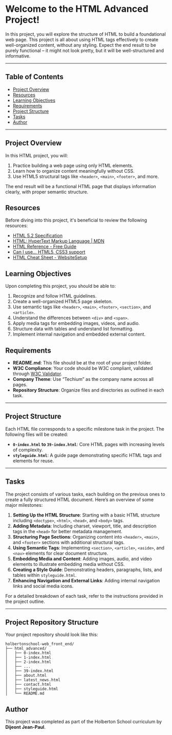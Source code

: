 # Welcome to the HTML Advanced Project!

In this project, you will explore the structure of HTML to build a foundational web page. This project is all about using HTML tags effectively to create well-organized content, without any styling. Expect the end result to be purely functional – it might not look pretty, but it will be well-structured and informative.

---

## Table of Contents
- [Project Overview](#project-overview)
- [Resources](#resources)
- [Learning Objectives](#learning-objectives)
- [Requirements](#requirements)
- [Project Structure](#project-structure)
- [Tasks](#tasks)
- [Author](#Author)

---

## Project Overview
In this HTML project, you will:
1. Practice building a web page using only HTML elements.
2. Learn how to organize content meaningfully without CSS.
3. Use HTML5 structural tags like `<header>`, `<main>`, `<footer>`, and more.

The end result will be a functional HTML page that displays information clearly, with proper semantic structure.

## Resources
Before diving into this project, it's beneficial to review the following resources:
- [HTML 5.2 Specification](https://html.spec.whatwg.org/multipage/)
- [HTML: HyperText Markup Language | MDN](https://developer.mozilla.org/en-US/docs/Web/HTML)
- [HTML Reference - Free Guide](https://htmlreference.io/)
- [Can I use… HTML5, CSS3 support](https://caniuse.com/)
- [HTML Cheat Sheet - WebsiteSetup](https://websitesetup.org/html5-cheat-sheet/)

## Learning Objectives
Upon completing this project, you should be able to:
1. Recognize and follow HTML guidelines.
2. Create a well-organized HTML5 page skeleton.
3. Use semantic tags like `<header>`, `<main>`, `<footer>`, `<section>`, and `<article>`.
4. Understand the differences between `<div>` and `<span>`.
5. Apply media tags for embedding images, videos, and audio.
6. Structure data with tables and understand list formatting.
7. Implement internal navigation and embedded external content.

## Requirements
- **README.md**: This file should be at the root of your project folder.
- **W3C Compliance**: Your code should be W3C compliant, validated through [W3C Validator](https://validator.w3.org/).
- **Company Theme**: Use “Techium” as the company name across all pages.
- **Repository Structure**: Organize files and directories as outlined in each task.

---

## Project Structure

Each HTML file corresponds to a specific milestone task in the project. The following files will be created:
- **`0-index.html` to `39-index.html`**: Core HTML pages with increasing levels of complexity.
- **`styleguide.html`**: A guide page demonstrating specific HTML tags and elements for reuse.

---

## Tasks

The project consists of various tasks, each building on the previous ones to create a fully structured HTML document. Here’s an overview of some major milestones:

1. **Setting Up the HTML Structure**: Starting with a basic HTML structure including `<doctype>`, `<html>`, `<head>`, and `<body>` tags.
2. **Adding Metadata**: Including charset, viewport, title, and description tags in the `<head>` for better metadata management.
3. **Structuring Page Sections**: Organizing content into `<header>`, `<main>`, and `<footer>` sections with additional structural tags.
4. **Using Semantic Tags**: Implementing `<section>`, `<article>`, `<aside>`, and `<nav>` elements for clear document structure.
5. **Embedding Media and Content**: Adding images, audio, and video elements to illustrate embedding media without CSS.
6. **Creating a Style Guide**: Demonstrating headers, paragraphs, lists, and tables within `styleguide.html`.
7. **Enhancing Navigation and External Links**: Adding internal navigation links and social media icons.

For a detailed breakdown of each task, refer to the instructions provided in the project outline.

---

## Project Repository Structure

Your project repository should look like this:

```plaintext
holbertonschool-web_front_end/
├── html_advanced/
│   ├── 0-index.html
│   ├── 1-index.html
│   ├── 2-index.html
│   ├── ...
│   ├── 39-index.html
│   ├── about.html
│   ├── latest_news.html
│   ├── contact.html
│   ├── styleguide.html
│   └── README.md
```

## Author

This project was completed as part of the Holberton School curriculum by **Dijeont Jean-Paul**.